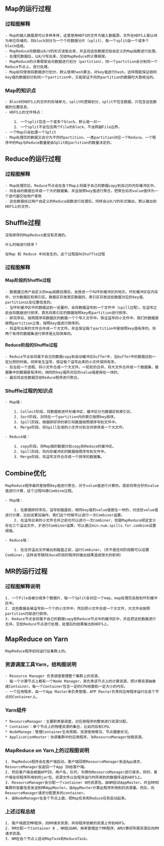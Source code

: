 ## Map的运行过程

### 过程图解释
	
	- Map的输入数据源可以多种多样，这里使用HDFS的文件为输入数据源，文件在HDFS上是以块为单位存储的，将block划分为一个个的数据分片（split），每一个split由一个或多个block组成。
	- MapReduce将数据以K/V的形式读取出来，并且将这些数据交给自定义的Map函数进行处理。
	- 处理完数据后，以K/V写出来，交给MapReduce的计算框架。
	- MapReduce的计算框架会对数据进行划分（partition），同一个partition会分到同一个Reduce节点上，进行处理。
	- Map如何使用将数据进行划分，默认使用hash算法，对key值进行hash，这样既能保证相同key值的数据划分到同一个partition中，又能保证不同的partition的数据时大致相当的。
	
### Map的知识点

	- Block时HDFS上的文件的存储单元，split时逻辑划分，split不包含数据，只包含这些数据的位置信息。
	- HDFS上的文件特点：
		
		1. 一个split包含一个或多个block，默认是一对一
		2. 一个split不会包含两个File的block，不会跨越File边界。
	- 一个Map只会处理一个Split
	- Map处理完的数据又会分为不同的partition，一类partition对应一个Reduce。一个程序中的Map与Reduce数量是由Split和partition的数量决定的。


## Reduce的运行过程

### 过程图解释

	- Map处理完后，Reduce节点会在各个Map上将属于自己的数据copy到自己的内存缓冲区中。
	- 将各自的数据合并成一个大的数据集，并且按照key值进行聚合，把聚合后的value值作为一个迭代器交给用户使用
	- 这些数据经过用户自定义的Reduce函数进行处理后，同样会以K/V的形式输出，默认输出到HDFS上的文件。


## Shuffle过程

	没有排序的MapReduce是没有灵魂的。

	什么时候进行排序？

	在Map 和 Reduce 中间发生的。这个过程就叫Shuffle过程

### 过程图解释

#### Map阶段的Shuffle过程

	- 数据通过用户自定义的map函数处理后，会放进一个叫环形缓冲区的地方。环形缓冲区在内存中，分为数据区和索引区。数据区存放真实数据的，索引区存放这些数据对应的key值、partition以及位置信息的。
	- 当环形缓冲区中的数据达到一定量时，会将数据溢写到一个文件中（spill过程）。在溢写之前会将数据进行排序，首先将索引区的数据按照key和partition进行排序。
	- 排完序后，按照顺序将数据区的数据一个个写入文件中。保证溢写的小文件中，我们的数据是按照partition之类，按照key值进行排序的。
	- 将溢写出来的文件合并成一个大文件。并且保证每个partition中是按照key值有序的。将两个有序的数据集进行排序是比较简单的。

#### Reduce阶段的Shuffle过程

	- Reduce节点会将属于自己的数据copy到自动缓冲区buffer中，当buffer中的数据达到一定比例的时候，同样发生溢写，保证每个溢写出来的小文件保持有序。
	- 后台启一个进程，将小文件合成一个大文件。一轮轮的合并，将大文件合并成一个数据集，数据集中的数据是有序的。相同的key值所对应的value值是挨在一块的。
	- 最后将这些数据交给Reduce程序进行聚合。

### Shuffle过程的知识点

	- Map端：

		1. Collect阶段，将数据放进环形缓冲区，缓冲区分为数据区和索引区。
		2. Sort阶段，对同在一个partition内的索引按照key排序。
		3. Spill阶段，根据排好序的索引将数据按照顺序写到文件中。
		4. Merge阶段，将Spill生成的小文件分批合并排序成一个大文件。

	- Reduce端：
		
		1. copy阶段，将Map端的数据分批copy到Reduce的缓冲区。
		2. Spill阶段，将内存缓冲区的数据按顺序写到文件中。
		3. Merge阶段，将溢写文件合并成一个排序的数据集。


## Combine优化

	MapReduce程序最终是按照Key值进行聚合，对于value值进行计算的。提前将聚合好的value值进行计算，这个过程叫做Combine过程。

	- Map端：

		1. 在数据排好序后，溢写到磁盘前，相同key值的value值是在一块的，对这些value值进行计算，比如说累加操作，我们这个时候可以进行一次Combiner运算。
		2. 在溢写出来的小文件合并之前也可以进行一次Combiner，但是MapReduce规定至少存在三个溢出文件，才进行Combiner运算。可以通过min.num.spills.for.combine设置阈值。

	- Reduce端：

		1. 在合并溢出文件输出到磁盘之前，运行Combiner。（并不是任何阶段都可以设置Combiner，这样会导致REduce阶段的程序的输出结果造成很大的影响）
		

## MR的运行过程

### 过程图解释说明

	1. 一个File会被分成多个数据片，每一个Split会对应一个map，map处理完会放到环形缓冲区中。
	2. 这些数据会被溢写到一个个的小文件中，然后把小文件合成一个大文件，大文件会按照partition内部进行排序。
	3. Reduce节点会将属于自己的数据copy到Reduce节点中的缓冲区中，并且把这些数据进行合并。交给Reduce节点进行处理，处理后的结果输出到HDFS上。

## MapReduce on Yarn
	
	MapReduce程序如何运行在集群上的。

### 资源调度工具Yarn，结构图说明

	- Resource Manager 负责调度管理整个集群上的资源。
	- 每一个计算节点上都有一个Node Manager，来负责该节点上的计算资源，把计算资源抽象成Container。每一个Container包含一定的CPU核数和一定大小的内存。
	- 一个应用程序，由一个App Master来负责管理。APP Master负责将应用程序运行在各个节点的Container上。

### Yarn组件

	* ResourceManager：主要职责是调度，对应用程序的整体进行资源分配。
	* Container：单个节点上的物理资源的集合，比如内存和CPU。
	* NodeManege：管理Container生命周期，资源使用情况，节点健康状况。
	* ApplicationMaster：协调集群中的应用程序，与ResourceManager协商资源。

### MapReduce on Yarn上的过程图说明

	1. MapReduce程序会在客户端启动，客户端回想ResourceManager发送App请求，ResourceManager会返回一个App ID给客户端。
	2. 然后客户端会根据APPID，用户名，队列，令牌向ResourceManager进行请求。同时，客户端会将程序所用到的jar包，资源文件以及程序运行时所用到的数据传送到HDFS上。
	3. ResourceManager会分配一个container 0的资源包，由NM启动AppMaster。并且RM将集群的容量信息发送到MRAppMaster。由AppMaster计算此程序所用到的资源量。然后，向ResourceManager请求分配更多的container。
	4. 由NodeManager在各个节点上面，把Map任务和Reduce任务启动起来。

### 上述过程总结

	1. 客户端提交MR程序，向RM请求资源，并将程序依赖的资源上传到HDFS。
	2. RM分配一个Container 0 ，NM启动AM，用来管理这个MR程序，AM计算好所需资源后向RM请求资源。
	3. NM在各个节点上启动MapTask和ReduceTask。
